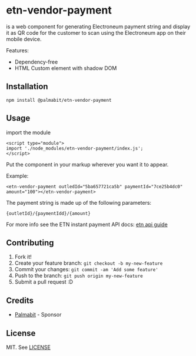 # etn-vendor-payment

<etn-vendor-payment> is a web component for generating Electroneum payment string and display it as QR code for the customer to scan using the Electroneum app on their mobile device.

Features:

* Dependency-free
* HTML Custom element with shadow DOM

## Installation

```
npm install @palmabit/etn-vendor-payment
```

## Usage

import the module

```
<script type="module">
import './node_modules/etn-vendor-payment/index.js';
</script>
```

Put the <etn-vendor-payment></etn-vendor-payment> component in your markup wherever you want it to appear.

Example:

```
<etn-vendor-payment outledId="5ba657721ca5b" paymentId="7ce25b4dc0" amount="100"></etn-vendor-payment>
```

The payment string is made up of the following parameters:

```
{outletId}/{paymentIdd}/{amount}
```

For more info see the ETN instant payment API docs: [etn api guide](https://community.electroneum.com/t/using-the-etn-instant-payment-api/121)


## Contributing

1. Fork it!
2. Create your feature branch: `git checkout -b my-new-feature`
3. Commit your changes: `git commit -am 'Add some feature'`
4. Push to the branch: `git push origin my-new-feature`
5. Submit a pull request :D


## Credits

* [Palmabit](https://www.palmabit.com) - Sponsor

## License

MIT. See [LICENSE](./LICENSE)
